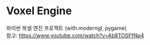 # Voxel Engine
파이썬 복셀 엔진 프로젝트 (with.moderngl, pygame)<br>
참고: https://www.youtube.com/watch?v=Ab8TOSFfNp4
